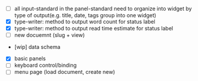 - [ ] all input-standard in the panel-standard need to organize into widget by type of output(e.g. title, date, tags group into one widget)
- [x] type-writer: method to output word count for status label
- [x] type-writer: method to output read time estimate for status label
- [ ] new docuemnt (slug + view)
- [wip] data schema
- [x] basic panels
- [ ] keyboard control/binding
- [ ] menu page (load document, create new)
